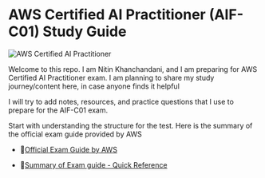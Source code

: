 # AWS Certified AI Practitioner (AIF-C01) Study Guide

![AWS Certified AI Practitioner](https://d1.awsstatic.com/onedam/marketing-channels/website/aws/en_US/certification/approved/images/certification-badges/aif-badge-resized.60d18a9a788f1bb28fed8d453ef896721c06f8f5.png)


Welcome to this repo. I am Nitin Khanchandani, and I am preparing for AWS Certified AI Practitioner exam. I am planning to share my study journey/content here, in case anyone finds it helpful

I will try to add notes, resources, and practice questions that I use to prepare for the AIF-C01 exam.

Start with understanding the structure for the test. Here is the summary of the official exam guide provided by AWS

* 🔗[Official Exam Guide by AWS](https://d1.awsstatic.com/onedam/marketing-channels/website/aws/en_US/certification/approved/pdfs/docs-ai-practitioner/AWS-Certified-AI-Practitioner_Exam-Guide.pdf)

* 📖[Summary of Exam guide - Quick Reference](./exam-guide.md)